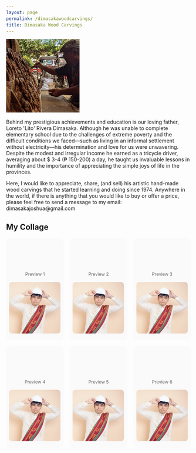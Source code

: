 ```yaml
---
layout: page
permalink: /dimasakawoodcarvings/
title: Dimasaka Wood Carvings
---
```


<div class="home">

<dl id="" class="wp-caption alignright" style="max-width: 200px">
    <dt><a href="/images/papa.jpg"><img class="" src="/images/papa.jpg"/></a></dt>
</dl>

<p>Behind my prestigious achievements and education is our loving father, Loreto 'Lito' Rivera Dimasaka. Although he was unable to complete elementary school due to the challenges of extreme poverty and the difficult conditions we faced—such as living in an informal settlement without electricity—his determination and love for us were unwavering. Despite the modest and irregular income he earned as a tricycle driver, averaging about $ 3-4 (₱ 150-200) a day, he taught us invaluable lessons in humility and the importance of appreciating the simple joys of life in the provinces.</p>

<p>Here, I would like to appreciate, share, (and sell) his artistic hand-made wood carvings that he started learning and doing since 1974. Anywhere in the world, if there is anything that you would like to buy or offer a price, please feel free to send a message to my email: dimasakajoshua@gmail.com</p>

<style>
  .gallery-grid {
    display: grid;
    grid-template-columns: repeat(3, 1fr);
    gap: 16px;
    margin-bottom: 2rem;
  }

  .carousel-item {
    background: #fafafa;
    border-radius: 12px;
    overflow: hidden;
    padding: 8px;
  }

  /* Container for the scrollable images inside each carousel-item */
  .carousel-strip {
    display: flex;
    gap: 8px;
    overflow-x: auto;
    scroll-snap-type: x mandatory;
    -webkit-overflow-scrolling: touch;
    padding-bottom: 10px; /* To add space for scroll */
  }

  .carousel-strip img {
    height: 140px;
    border-radius: 8px;
    scroll-snap-align: start;
    width: 100%; /* Ensure images take full width of the container */
  }

  /* Hide the scrollbar in a cleaner way */
  .carousel-strip::-webkit-scrollbar {
    height: 6px;
  }

  .carousel-strip::-webkit-scrollbar-thumb {
    background-color: #ccc;
    border-radius: 3px;
  }

  /* Caption styles */
  figcaption {
    font-size: 0.75rem;
    text-align: center;
    color: #666;
    margin-top: 4px;
  }

  /* Preview image styling (making sure it's square and not cropped) */
  .preview-img {
    width: 100%; /* Makes the image fill the container */
    height: 0;
    padding-bottom: 100%; /* This creates a square aspect ratio */
    object-fit: cover;
    border-radius: 8px;
  }

  /* Responsive grid (for smaller screens) */
  @media (max-width: 768px) {
    .gallery-grid {
      grid-template-columns: repeat(2, 1fr);
    }
    .carousel-strip img {
      height: 110px;
    }
  }

  @media (max-width: 480px) {
    .gallery-grid {
      grid-template-columns: 1fr;
    }
    .carousel-strip img {
      height: 100px;
    }
  }
</style>

<h2>My Collage</h2>

<div class="gallery-grid">
  <!-- 1 -->
  <div class="carousel-item">
    <figure>
      <!-- Preview image of the first carousel -->
      <img class="preview-img" src="/images/profile.jpg" alt="Preview 1">
      <figcaption>Preview 1</figcaption>
    </figure>
    <div class="carousel-strip">
      <!-- Inside the carousel-strip, all images will be horizontally scrollable -->
      <img src="/images/profile.jpg" alt="1a">
      <img src="/images/profile.jpg" alt="1b">
      <img src="/images/profile.jpg" alt="1c">
      <img src="/images/profile.jpg" alt="1d">
    </div>
  </div>

  <!-- 2 -->
  <div class="carousel-item">
    <figure>
      <img class="preview-img" src="/images/profile.jpg" alt="Preview 2">
      <figcaption>Preview 2</figcaption>
    </figure>
    <div class="carousel-strip">
      <img src="/images/profile.jpg" alt="2a">
      <img src="/images/profile.jpg" alt="2b">
      <img src="/images/profile.jpg" alt="2c">
      <img src="/images/profile.jpg" alt="2d">
    </div>
  </div>

  <!-- 3 -->
  <div class="carousel-item">
    <figure>
      <img class="preview-img" src="/images/profile.jpg" alt="Preview 3">
      <figcaption>Preview 3</figcaption>
    </figure>
    <div class="carousel-strip">
      <img src="/images/profile.jpg" alt="3a">
      <img src="/images/profile.jpg" alt="3b">
      <img src="/images/profile.jpg" alt="3c">
      <img src="/images/profile.jpg" alt="3d">
    </div>
  </div>

  <!-- 4 -->
  <div class="carousel-item">
    <figure>
      <img class="preview-img" src="/images/profile.jpg" alt="Preview 4">
      <figcaption>Preview 4</figcaption>
    </figure>
    <div class="carousel-strip">
      <img src="/images/profile.jpg" alt="4a">
      <img src="/images/profile.jpg" alt="4b">
      <img src="/images/profile.jpg" alt="4c">
      <img src="/images/profile.jpg" alt="4d">
    </div>
  </div>

  <!-- 5 -->
  <div class="carousel-item">
    <figure>
      <img class="preview-img" src="/images/profile.jpg" alt="Preview 5">
      <figcaption>Preview 5</figcaption>
    </figure>
    <div class="carousel-strip">
      <img src="/images/profile.jpg" alt="5a">
      <img src="/images/profile.jpg" alt="5b">
      <img src="/images/profile.jpg" alt="5c">
      <img src="/images/profile.jpg" alt="5d">
    </div>
  </div>

  <!-- 6 -->
  <div class="carousel-item">
    <figure>
      <img class="preview-img" src="/images/profile.jpg" alt="Preview 6">
      <figcaption>Preview 6</figcaption>
    </figure>
    <div class="carousel-strip">
      <img src="/images/profile.jpg" alt="6a">
      <img src="/images/profile.jpg" alt="6b">
      <img src="/images/profile.jpg" alt="6c">
      <img src="/images/profile.jpg" alt="6d">
    </div>
  </div>
</div>
